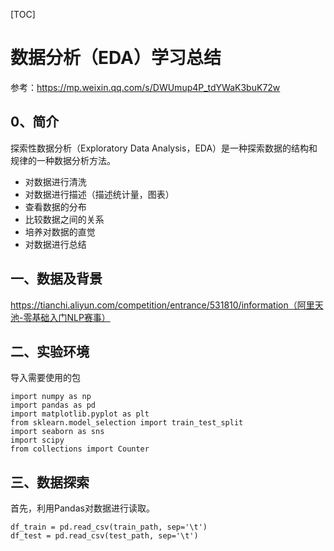 [TOC]
# 数据分析（EDA）学习总结

参考：https://mp.weixin.qq.com/s/DWUmup4P_tdYWaK3buK72w

## 0、简介
探索性数据分析（Exploratory Data Analysis，EDA）是一种探索数据的结构和规律的一种数据分析方法。
- 对数据进行清洗
- 对数据进行描述（描述统计量，图表）
- 查看数据的分布
- 比较数据之间的关系
- 培养对数据的直觉
- 对数据进行总结

## 一、数据及背景
https://tianchi.aliyun.com/competition/entrance/531810/information（阿里天池-零基础入门NLP赛事）

## 二、实验环境
导入需要使用的包
```
import numpy as np
import pandas as pd
import matplotlib.pyplot as plt
from sklearn.model_selection import train_test_split
import seaborn as sns
import scipy
from collections import Counter
```

## 三、数据探索
首先，利用Pandas对数据进行读取。
```
df_train = pd.read_csv(train_path, sep='\t')
df_test = pd.read_csv(test_path, sep='\t')
```
